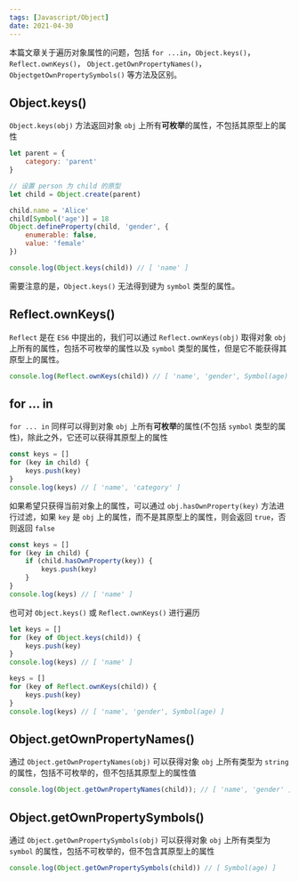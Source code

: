 ```yaml
---
tags: [Javascript/Object]
date: 2021-04-30
---
```


本篇文章关于遍历对象属性的问题，包括 `for ...in`，`Object.keys()`，`Reflect.ownKeys()`， `Object.getOwnPropertyNames()`，`ObjectgetOwnPropertySymbols()` 等方法及区别。

## Object.keys()

`Object.keys(obj)` 方法返回对象 `obj` 上所有**可枚举**的属性，不包括其原型上的属性

```javascript
let parent = {
    category: 'parent'
}

// 设置 person 为 child 的原型
let child = Object.create(parent)

child.name = 'Alice'
child[Symbol('age')] = 18
Object.defineProperty(child, 'gender', {
    enumerable: false,
    value: 'female'
})

console.log(Object.keys(child)) // [ 'name' ]
```

需要注意的是，`Object.keys()` 无法得到键为 `symbol` 类型的属性。

## Reflect.ownKeys()

`Reflect` 是在 `ES6` 中提出的，我们可以通过 `Reflect.ownKeys(obj)` 取得对象 `obj` 上所有的属性，包括不可枚举的属性以及 `symbol` 类型的属性，但是它不能获得其原型上的属性。

```javascript
console.log(Reflect.ownKeys(child)) // [ 'name', 'gender', Symbol(age) ]
```

## for ... in

`for ... in` 同样可以得到对象 `obj` 上所有**可枚举**的属性(不包括 `symbol` 类型的属性)，除此之外，它还可以获得其原型上的属性

```javascript
const keys = []
for (key in child) {
    keys.push(key)
}
console.log(keys) // [ 'name', 'category' ]
```

如果希望只获得当前对象上的属性，可以通过 `obj.hasOwnProperty(key)` 方法进行过滤，如果 `key` 是 `obj` 上的属性，而不是其原型上的属性，则会返回 `true`，否则返回 `false`

```javascript
const keys = []
for (key in child) {
    if (child.hasOwnProperty(key)) {
        keys.push(key)
    }
}
console.log(keys) // [ 'name' ]
```

也可对 `Object.keys()` 或 `Reflect.ownKeys()` 进行遍历

```javascript
let keys = []
for (key of Object.keys(child)) {
    keys.push(key)
}
console.log(keys) // [ 'name' ]

keys = []
for (key of Reflect.ownKeys(child)) {
    keys.push(key)
}
console.log(keys) // [ 'name', 'gender', Symbol(age) ]
```

## Object.getOwnPropertyNames()

通过 `Object.getOwnPropertyNames(obj)` 可以获得对象 `obj` 上所有类型为 `string` 的属性，包括不可枚举的，但不包括其原型上的属性值

```javascript
console.log(Object.getOwnPropertyNames(child)); // [ 'name', 'gender' ]
```

## Object.getOwnPropertySymbols()

通过 `Object.getOwnPropertySymbols(obj)` 可以获得对象 `obj` 上所有类型为 `symbol` 的属性，包括不可枚举的，但不包含其原型上的属性

```javascript
console.log(Object.getOwnPropertySymbols(child)) // [ Symbol(age) ]
```

